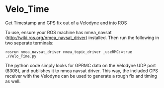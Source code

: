 Velo_Time
=========

Get Timestamp and GPS fix out of a Velodyne and into ROS

To use, ensure your ROS machine has nmea_navsat (http://wiki.ros.org/nmea_navsat_driver) installed.
Then run the following in two seperate terminals:

    rosrun nmea_navsat_driver nmea_topic_driver _useRMC:=true
    ./Velo_Time.py

The python code simply looks for GPRMC data on the Velodyne UDP port (8308), and publishes it to nmea navsat driver.
This way, the included GPS receiver with the Velodyne can be used to generate a rough fix and timing as well.
